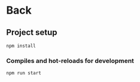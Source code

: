 # Back

## Project setup
```
npm install
```

### Compiles and hot-reloads for development
```
npm run start
```

